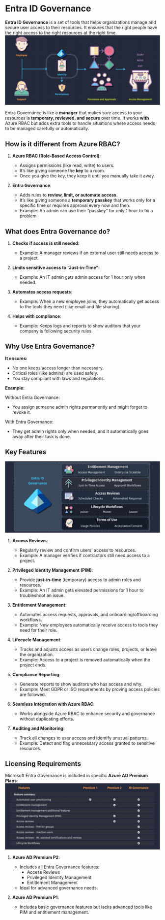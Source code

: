 # Entra ID Governance

**Entra ID Governance** is a set of tools that helps organizations manage and secure user access to their resources. It ensures that the right people have the right access to the right resources at the right time.
![alt text](images/entra-governance.png)

Entra Governance is like a **manager** that makes sure access to your resources is **temporary, reviewed, and secure** over time. It works **with** Azure RBAC but adds extra tools to handle situations where access needs to be managed carefully or automatically.

## **How is it different from Azure RBAC?**

1. **Azure RBAC (Role-Based Access Control)**:

   - Assigns permissions (like read, write) to users.
   - It’s like giving someone the **key** to a room.
   - Once you give the key, they keep it until you manually take it away.

2. **Entra Governance**:
   - Adds rules to **review, limit, or automate access**.
   - It’s like giving someone a **temporary passkey** that works only for a specific time or requires approval every now and then.
   - Example: An admin can use their “passkey” for only 1 hour to fix a problem.

## **What does Entra Governance do?**

1. **Checks if access is still needed**:

   - Example: A manager reviews if an external user still needs access to a project.

2. **Limits sensitive access to “Just-in-Time”**:

   - Example: An IT admin gets admin access for 1 hour only when needed.

3. **Automates access requests**:

   - Example: When a new employee joins, they automatically get access to the tools they need (like email and file sharing).

4. **Helps with compliance**:
   - Example: Keeps logs and reports to show auditors that your company is following security rules.

## **Why Use Entra Governance?**

**It ensures:**

- No one keeps access longer than necessary.
- Critical roles (like admins) are used safely.
- You stay compliant with laws and regulations.

**Example:**

Without Entra Governance:

- You assign someone admin rights permanently and might forget to revoke it.

With Entra Governance:

- They get admin rights only when needed, and it automatically goes away after their task is done.

## Key Features

![alt text](images/entra-governance-features.png)

1. **Access Reviews**:

   - Regularly review and confirm users' access to resources.
   - Example: A manager verifies if contractors still need access to a project.

2. **Privileged Identity Management (PIM)**:

   - Provide **just-in-time** (temporary) access to admin roles and resources.
   - Example: An IT admin gets elevated permissions for 1 hour to troubleshoot an issue.

3. **Entitlement Management**:

   - Automates access requests, approvals, and onboarding/offboarding workflows.
   - Example: New employees automatically receive access to tools they need for their role.

4. **Lifecycle Management**:

   - Tracks and adjusts access as users change roles, projects, or leave the organization.
   - Example: Access to a project is removed automatically when the project ends.

5. **Compliance Reporting**:

   - Generate reports to show auditors who has access and why.
   - Example: Meet GDPR or ISO requirements by proving access policies are followed.

6. **Seamless Integration with Azure RBAC**:

   - Works alongside Azure RBAC to enhance security and governance without duplicating efforts.

7. **Auditing and Monitoring**:
   - Track all changes to user access and identify unusual patterns.
   - Example: Detect and flag unnecessary access granted to sensitive resources.

## **Licensing Requirements**

Microsoft Entra Governance is included in specific **Azure AD Premium Plans**:
![alt text](images/entra-governance-license.png)

1. **Azure AD Premium P2**:

   - Includes all Entra Governance features:
     - Access Reviews
     - Privileged Identity Management
     - Entitlement Management
   - Ideal for advanced governance needs.

2. **Azure AD Premium P1**:
   - Includes basic governance features but lacks advanced tools like PIM and entitlement management.
